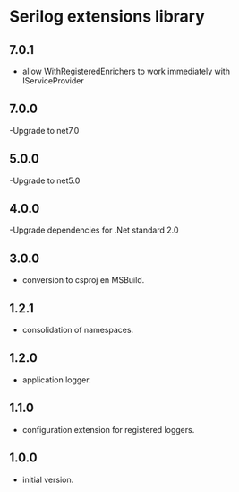 # Serilog extensions library

## 7.0.1
 - allow WithRegisteredEnrichers to work immediately with IServiceProvider

## 7.0.0
 -Upgrade to net7.0

## 5.0.0
 -Upgrade to net5.0

## 4.0.0
 -Upgrade dependencies for .Net standard 2.0

## 3.0.0

- conversion to csproj en MSBuild.

## 1.2.1

- consolidation of namespaces.

## 1.2.0

- application logger.

## 1.1.0

- configuration extension for registered loggers.

## 1.0.0

- initial version.

